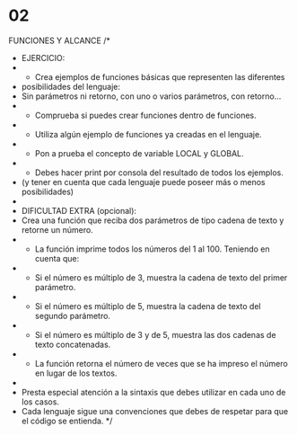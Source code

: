 # 02
FUNCIONES Y ALCANCE
/*

* EJERCICIO:
* - Crea ejemplos de funciones básicas que representen las diferentes
* posibilidades del lenguaje:
* Sin parámetros ni retorno, con uno o varios parámetros, con retorno...
* - Comprueba si puedes crear funciones dentro de funciones.
* - Utiliza algún ejemplo de funciones ya creadas en el lenguaje.
* - Pon a prueba el concepto de variable LOCAL y GLOBAL.
* - Debes hacer print por consola del resultado de todos los ejemplos.
* (y tener en cuenta que cada lenguaje puede poseer más o menos posibilidades)
 *
 * DIFICULTAD EXTRA (opcional):
 * Crea una función que reciba dos parámetros de tipo cadena de texto y retorne un número.
 * - La función imprime todos los números del 1 al 100. Teniendo en cuenta que:
 * - Si el número es múltiplo de 3, muestra la cadena de texto del primer parámetro.
 * - Si el número es múltiplo de 5, muestra la cadena de texto del segundo parámetro.
 * - Si el número es múltiplo de 3 y de 5, muestra las dos cadenas de texto concatenadas.
 * - La función retorna el número de veces que se ha impreso el número en lugar de los textos.
 *
 * Presta especial atención a la sintaxis que debes utilizar en cada uno de los casos.
 * Cada lenguaje sigue una convenciones que debes de respetar para que el código se entienda.
 */
